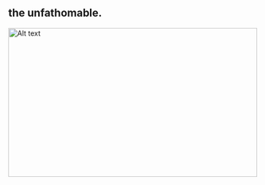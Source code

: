 ## the unfathomable.
<img src="![openai-and-microsoft-extend-partnership](https://github.com/DDas23/DDas23/assets/123860665/0732b1ea-6199-4e35-975e-e168d50c9e04)" alt="Alt text" width="500" height="300">

<!--
**DDas23/DDas23** is a ✨ _special_ ✨ repository because its `README.md` (this file) appears on your GitHub profile.

Here are some ideas to get you started:

- 🔭 I’m currently working on ...
- 🌱 I’m currently learning ...
- 👯 I’m looking to collaborate on ...
- 🤔 I’m looking for help with ...
- 💬 Ask me about ...
- 📫 How to reach me: ...
- 😄 Pronouns: ...
- ⚡ Fun fact: ...
-->
